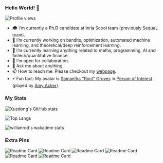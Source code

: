 ### Hello World! 👋
![Profile views](https://gpvc.arturio.dev/xuedong)

<!--
**xuedong/xuedong** is a ✨ _special_ ✨ repository because its `README.md` (this file) appears on your GitHub profile.
-->

- 🎓 I'm currently a Ph.D candidate at Inria Scool team (previously SequeL team).
- 🔭 I’m currently working on bandits, optimization, automated machine learning, and theoretical/deep reinforcement learning.
- 🌱 I’m currently learning anything related to maths, programming, AI and fintech/quantitative finance.
- 👯 I’m open for collaboration.
- 💬 Ask me about anything.
- 📫 How to reach me: Please checkout my [webpage](https://xuedong.github.io).
- ⚡ Fun fact: My avatar is [Samantha "Root" Groves](https://personofinterest.fandom.com/wiki/Root) in [Person of Interest](https://en.wikipedia.org/wiki/Person_of_Interest_(TV_series)) (played by [Amy Acker](https://en.wikipedia.org/wiki/Amy_Acker)).

### My Stats

![Xuedong's GitHub stats](https://github-readme-stats.vercel.app/api?username=xuedong&count_private=true&show_icons=true&theme=nord&include_all_commits=true)

![Top Langs](https://github-readme-stats.vercel.app/api/top-langs/?username=xuedong&hide=jupyter%20notebook,emacs%20lisp,html,css&layout=compact&langs_count=10)

![willianrod's wakatime stats](https://github-readme-stats.vercel.app/api/wakatime?username=xuedong&layout=compact)

### Extra Pins

![Readme Card](https://github-readme-stats.vercel.app/api/pin/?username=xuedong&repo=hacker-rank)
![Readme Card](https://github-readme-stats.vercel.app/api/pin/?username=xuedong&repo=leet-code)
![Readme Card](https://github-readme-stats.vercel.app/api/pin/?username=xuedong&repo=nowcoder)
![Readme Card](https://github-readme-stats.vercel.app/api/pin/?username=xuedong&repo=codebooks)
![Readme Card](https://github-readme-stats.vercel.app/api/pin/?username=xuedong&repo=LinBAI.jl)
![Readme Card](https://github-readme-stats.vercel.app/api/pin/?username=xuedong&repo=time-series)
